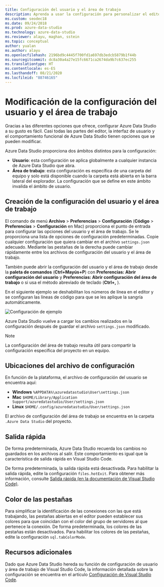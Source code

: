 ```yaml
---
title: Configuración del usuario y el área de trabajo
description: Aprenda a usar la configuración para personalizar el editor, la interfaz de usuario y el comportamiento funcional de Azure Data Studio de modo que se adapten a sus preferencias.
ms.custom: seodec18
ms.date: 09/24/2018
ms.prod: azure-data-studio
ms.technology: azure-data-studio
ms.reviewer: alayu, maghan, sstein
ms.topic: conceptual
author: yualan
ms.author: alayu
ms.openlocfilehash: 2196bd9c4445f700fd1a697db3edcb5879b1f44b
ms.sourcegitcommit: dc8a30a4a27e15fc6671ca2674da9b7c637ec255
ms.translationtype: HT
ms.contentlocale: es-ES
ms.lasthandoff: 08/21/2020
ms.locfileid: "88746165"
---
```

# <a name="modify-user-and-workspace-settings"></a>Modificación de la configuración del usuario y el área de trabajo

Gracias a las diferentes opciones que ofrece, configurar Azure Data Studio a su gusto es fácil. Casi todas las partes del editor, la interfaz de usuario y el comportamiento funcional de Azure Data Studio tienen opciones que se pueden modificar.

Azure Data Studio proporciona dos ámbitos distintos para la configuración:

* **Usuario**: esta configuración se aplica globalmente a cualquier instancia de Azure Data Studio que abra.
* **Área de trabajo**: esta configuración es específica de una carpeta del equipo y solo está disponible cuando la carpeta está abierta en la barra lateral del explorador. La configuración que se define en este ámbito invalida el ámbito de usuario.

## <a name="creating-user-and-workspace-settings"></a>Creación de la configuración del usuario y el área de trabajo

El comando de menú **Archivo** > **Preferencias** > **Configuración** (**Código** > **Preferencias** > **Configuración** en Mac) proporciona el punto de entrada para configurar las opciones del usuario y el área de trabajo. Se le proporciona una lista de opciones de configuración predeterminadas. Copie cualquier configuración que quiera cambiar en el archivo `settings.json` adecuado. Mediante las pestañas de la derecha puede cambiar rápidamente entre los archivos de configuración del usuario y el área de trabajo.

También puede abrir la configuración del usuario y el área de trabajo desde la **paleta de comandos** (**Ctrl+Mayús+P**) con **Preferencias: Abrir configuración del usuario** y **Preferencias: Abrir configuración del área de trabajo** o si usa el método abreviado de teclado (**Ctrl+,** ).

En el siguiente ejemplo se deshabilitan los números de línea en el editor y se configuran las líneas de código para que se les aplique la sangría automáticamente.

![Configuración de ejemplo](media/settings/sample-settings.png)

Azure Data Studio vuelve a cargar los cambios realizados en la configuración después de guardar el archivo `settings.json` modificado.

> [!NOTE] 
> La configuración del área de trabajo resulta útil para compartir la configuración específica del proyecto en un equipo.

## <a name="settings-file-locations"></a>Ubicaciones del archivo de configuración

En función de la plataforma, el archivo de configuración del usuario se encuentra aquí:

* **Windows** `%APPDATA%\azuredatastudio\User\settings.json`
* **Mac** `$HOME/Library/Application Support/azuredatastudio/User/settings.json`
* **Linux** `$HOME/.config/azuredatastudio/User/settings.json`

El archivo de configuración del área de trabajo se encuentra en la carpeta `.Azure Data Studio` del proyecto.

## <a name="hot-exit"></a>Salida rápida

De forma predeterminada, Azure Data Studio recuerda los cambios no guardados en los archivos al salir. Este comportamiento es igual que la característica de salida rápida en Visual Studio Code.

De forma predeterminada, la salida rápida está desactivada. Para habilitar la salida rápida, edite la configuración `files.hotExit`. Para obtener más información, consulte [Salida rápida (en la documentación de Visual Studio Code)](https://code.visualstudio.com/docs/editor/codebasics#_hot-exit).


## <a name="tab-color"></a>Color de las pestañas

Para simplificar la identificación de las conexiones con las que está trabajando, las pestañas abiertas en el editor pueden establecer sus colores para que coincidan con el color del grupo de servidores al que pertenece la conexión. De forma predeterminada, los colores de las pestañas están desactivados. Para habilitar los colores de las pestañas, edite la configuración `sql.tabColorMode`.

## <a name="additional-resources"></a>Recursos adicionales

Dado que Azure Data Studio hereda su función de configuración de usuario y área de trabajo de Visual Studio Code, la información detallada sobre la configuración se encuentra en el artículo [Configuración de Visual Studio Code](https://code.visualstudio.com/docs/getstarted/settings).
